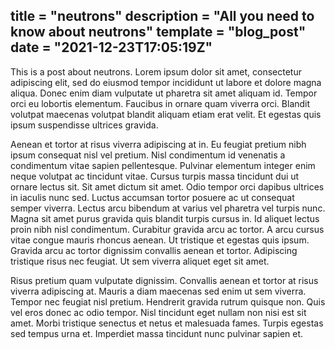 title = "neutrons"
description = "All you need to know about neutrons"
template = "blog_post"
date = "2021-12-23T17:05:19Z"
---

This is a post about neutrons. Lorem ipsum dolor sit amet, consectetur adipiscing elit, sed do eiusmod tempor incididunt ut labore et dolore magna aliqua. Donec enim diam vulputate ut pharetra sit amet aliquam id. Tempor orci eu lobortis elementum. Faucibus in ornare quam viverra orci. Blandit volutpat maecenas volutpat blandit aliquam etiam erat velit. Et egestas quis ipsum suspendisse ultrices gravida.

<!-- break -->

Aenean et tortor at risus viverra adipiscing at in. Eu feugiat pretium nibh ipsum consequat nisl vel pretium. Nisl condimentum id venenatis a condimentum vitae sapien pellentesque. Pulvinar elementum integer enim neque volutpat ac tincidunt vitae. Cursus turpis massa tincidunt dui ut ornare lectus sit. Sit amet dictum sit amet. Odio tempor orci dapibus ultrices in iaculis nunc sed. Luctus accumsan tortor posuere ac ut consequat semper viverra. Lectus arcu bibendum at varius vel pharetra vel turpis nunc. Magna sit amet purus gravida quis blandit turpis cursus in. Id aliquet lectus proin nibh nisl condimentum. Curabitur gravida arcu ac tortor. A arcu cursus vitae congue mauris rhoncus aenean. Ut tristique et egestas quis ipsum. Gravida arcu ac tortor dignissim convallis aenean et tortor. Adipiscing tristique risus nec feugiat. Ut sem viverra aliquet eget sit amet.

Risus pretium quam vulputate dignissim. Convallis aenean et tortor at risus viverra adipiscing at. Mauris a diam maecenas sed enim ut sem viverra. Tempor nec feugiat nisl pretium. Hendrerit gravida rutrum quisque non. Quis vel eros donec ac odio tempor. Nisl tincidunt eget nullam non nisi est sit amet. Morbi tristique senectus et netus et malesuada fames. Turpis egestas sed tempus urna et. Imperdiet massa tincidunt nunc pulvinar sapien et.